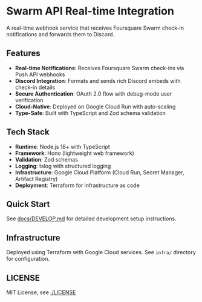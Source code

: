 # Swarm API Real-time Integration

A real-time webhook service that receives Foursquare Swarm check-in notifications and forwards them to Discord.

## Features

- **Real-time Notifications**: Receives Foursquare Swarm check-ins via Push API webhooks
- **Discord Integration**: Formats and sends rich Discord embeds with check-in details
- **Secure Authentication**: OAuth 2.0 flow with debug-mode user verification
- **Cloud-Native**: Deployed on Google Cloud Run with auto-scaling
- **Type-Safe**: Built with TypeScript and Zod schema validation

## Tech Stack

- **Runtime**: Node.js 18+ with TypeScript
- **Framework**: Hono (lightweight web framework)
- **Validation**: Zod schemas
- **Logging**: tslog with structured logging
- **Infrastructure**: Google Cloud Platform (Cloud Run, Secret Manager, Artifact Registry)
- **Deployment**: Terraform for infrastructure as code

## Quick Start

See [docs/DEVELOP.md](docs/DEVELOP.md) for detailed development setup instructions.

## Infrastructure

Deployed using Terraform with Google Cloud services. See `infra/` directory for configuration.

## LICENSE

MIT License, see [./LICENSE](./LICENSE)